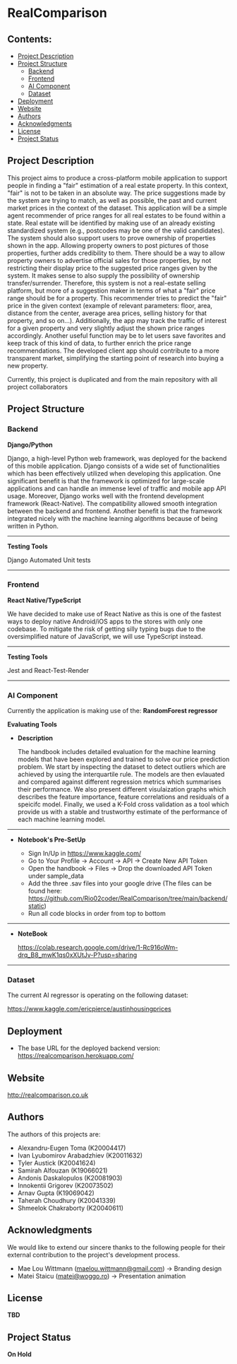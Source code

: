 # RealComparison

## Contents:

- [Project Description](#project-description)
- [Project Structure](#project-structure)
    - [Backend](#backend)
    - [Frontend](#frontend)
    - [AI Component](#ai-component)
    - [Dataset](#dataset)
- [Deployment](#deployment)
- [Website](#website)
- [Authors](#authors)
- [Acknowledgments](#acknowledgments)
- [License](#license)
- [Project Status](#project-status)

## Project Description

This project aims to produce a cross-platform mobile application to support people in finding a "fair" estimation of a real estate property. In this context, "fair" is not to be taken in an absolute way. The price suggestions made by the system are trying to match, as well as possible, the past and current market prices in the context of the dataset. This application will be a simple agent recommender of price ranges for all real estates to be found within a state. Real estate will be identified by making use of an already existing standardized system (e.g., postcodes may be one of the valid candidates).
The system should also support users to prove ownership of properties shown in the app. Allowing property owners to post pictures of those properties, further adds credibility to them. There should be a way to allow property owners to advertise official sales for those properties, by not restricting their display price to the suggested price ranges given by the system. It makes sense to also supply the possibility of ownership transfer/surrender.
Therefore, this system is not a real-estate selling platform, but more of a suggestion maker in terms of what a "fair" price range should be for a property. This recommender tries to predict the "fair" price in the given context (example of relevant parameters: floor, area, distance from the center, average area prices, selling history for that property, and so on...). 
Additionally, the app may track the traffic of interest for a given property and very slightly adjust the shown price ranges accordingly. Another useful function may be to let users save favorites and keep track of this kind of data, to further enrich the price range recommendations. The developed client app should contribute to a more transparent market, simplifying the starting point of research into buying a new property.

Currently, this project is duplicated and from the main repository with all project collaborators

## Project Structure

### Backend

**Django/Python**

Django, a high-level Python web framework, was deployed for the backend of this mobile application. Django consists of a wide set of functionalities which has been effectively utilized when developing this application. One significant benefit is that the framework is optimized for large-scale applications and can handle an immense level of traffic and mobile app API usage. Moreover, Django works well with the frontend development framework (React-Native). The compatibility allowed smooth integration between the backend and frontend. Another benefit is that the framework integrated nicely with the machine learning algorithms because of being written in Python.

---

**Testing Tools**

Django Automated Unit tests

---

### Frontend

**React Native/TypeScript**

We have decided to make use of React Native as this is one of the fastest ways to deploy native Android/iOS apps to the stores with only one codebase. To mitigate the risk of getting silly typing bugs due to the oversimplified nature of JavaScript, we will use TypeScript instead. 

---

**Testing Tools**

Jest and React-Test-Render

---

### AI Component

Currently the application is making use of the: **RandomForest regressor**

**Evaluating Tools**

- **Description**

    The handbook includes detailed evaluation for the machine learning models that have been explored and trained to solve our price prediction problem. We start by inspecting the dataset to detect outliers which are achieved by using the interquartile rule. The models are then evlauated and compared against different regression metrics which summarises their performance. We also present different visulaization graphs which describes the feature importance, feature correlations and residuals of a speicifc model. Finally, we used a K-Fold cross validation as a tool which provide us with a stable and trustworthy estimate of  the performance of each machine learning model.

---

- **Notebook's Pre-SetUp**

    - Sign In/Up in https://www.kaggle.com/
    - Go to Your Profile -> Account -> API -> Create New API Token
    - Open the handbook -> Files -> Drop the downloaded API Token under sample_data
    - Add the three .sav files into your google drive (The files can be found here: https://github.com/Rio02coder/RealComparison/tree/main/backend/static)
    - Run all code blocks in order from top to bottom

---

- **NoteBook**

    https://colab.research.google.com/drive/1-Rc916oWm-drq_B8_mwK1qs0xXUtJv-P?usp=sharing

---

### Dataset

The current AI regressor is operating on the following dataset:

https://www.kaggle.com/ericpierce/austinhousingprices

## Deployment

- The base URL for the deployed backend version: https://realcomparison.herokuapp.com/

## Website

http://realcomparison.co.uk

## Authors
The authors of this projects are:
- Alexandru-Eugen Toma (K20004417)
- Ivan Lyubomirov Arabadzhiev (K20011632)
- Tyler Austick (K20041624)
- Samirah Alfouzan (K19066021)
- Andonis Daskalopulos (K20081903)
- Innokentii Grigorev (K20073502)
- Arnav Gupta (K19069042)
- Taherah Choudhury (K20041339)
- Shmeelok Chakraborty (K20040611)

## Acknowledgments
We would like to extend our sincere thanks to the following people for their external contribution to the project's development process.
- Mae Lou Wittmann (maelou.wittmann@gmail.com) -> Branding design
- Matei Staicu (matei@woggo.ro) -> Presentation animation

## License

**TBD**

## Project Status

**On Hold**

